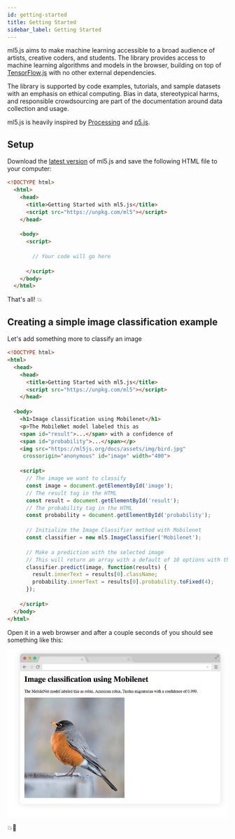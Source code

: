 ```yaml
---
id: getting-started
title: Getting Started
sidebar_label: Getting Started
---
```


ml5.js aims to make machine learning accessible to a broad audience of artists, creative coders, and students. The library provides access to machine learning algorithms and models in the browser, building on top of [TensorFlow.js](https://js.tensorflow.org/) with no other external dependencies.

The library is supported by code examples, tutorials, and sample datasets with an emphasis on ethical computing. Bias in data, stereotypical harms, and responsible crowdsourcing are part of the documentation around data collection and usage.

ml5.js is heavily inspired by [Processing](https://processing.org/) and [p5.js](https://p5js.org/).

## Setup

Download the [latest version](https://unpkg.com/ml5) of ml5.js and save the following HTML file to your computer:

```html
<!DOCTYPE html>
  <html>
    <head>
      <title>Getting Started with ml5.js</title>
      <script src="https://unpkg.com/ml5"></script>
    </head>

    <body>
      <script>

        // Your code will go here

      </script>
    </body>
  </html>
```

That's all! 💥

## Creating a simple image classification example

Let's add something more to classify an image

```html
<!DOCTYPE html>
<html>
  <head>
    <head>
      <title>Getting Started with ml5.js</title>
      <script src="https://unpkg.com/ml5"></script>
    </head>

  <body>
    <h1>Image classification using Mobilenet</h1>
    <p>The MobileNet model labeled this as 
    <span id="result">...</span> with a confidence of
    <span id="probability">...</span></p>
    <img src="https://ml5js.org/docs/assets/img/bird.jpg" 
     crossorigin="anonymous" id="image" width="400">

    <script>
      // The image we want to classify
      const image = document.getElementById('image');
      // The result tag in the HTML
      const result = document.getElementById('result');
      // The probability tag in the HTML
      const probability = document.getElementById('probability');

      // Initialize the Image Classifier method with Mobilenet
      const classifier = new ml5.ImageClassifier('Mobilenet');

      // Make a prediction with the selected image
      // This will return an array with a default of 10 options with their probabilities
      classifier.predict(image, function(results) {
        result.innerText = results[0].className;
        probability.innerText = results[0].probability.toFixed(4);
      });
    
    </script>
  </body>
</html>
```

Open it in a web browser and after a couple seconds of you should see something like this:

<img src="assets/img/quickstart.png">

💥🤖